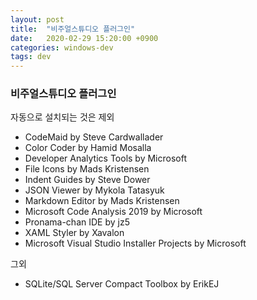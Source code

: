 ```yaml
---
layout: post
title:  "비주얼스튜디오 플러그인"
date:   2020-02-29 15:20:00 +0900
categories: windows-dev
tags: dev
---
```


### 비주얼스튜디오 플러그인

자동으로 설치되는 것은 제외

* CodeMaid by Steve Cardwallader
* Color Coder by Hamid Mosalla
* Developer Analytics Tools by Microsoft
* File Icons by Mads Kristensen
* Indent Guides by Steve Dower
* JSON Viewer by Mykola Tatasyuk
* Markdown Editor by Mads Kristensen
* Microsoft Code Analysis 2019 by Microsoft
* Pronama-chan IDE by jz5
* XAML Styler by Xavalon
* Microsoft Visual Studio Installer Projects by Microsoft

그외

* SQLite/SQL Server Compact Toolbox by ErikEJ
